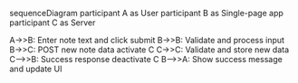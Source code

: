 sequenceDiagram
  participant A as User
  participant B as Single-page app
  participant C as Server

  A->>B: Enter note text and click submit
  B->>B: Validate and process input
  B->>C: POST new note data
  activate C
  C->>C: Validate and store new data
  C-->>B: Success response
  deactivate C
  B-->>A: Show success message and update UI
